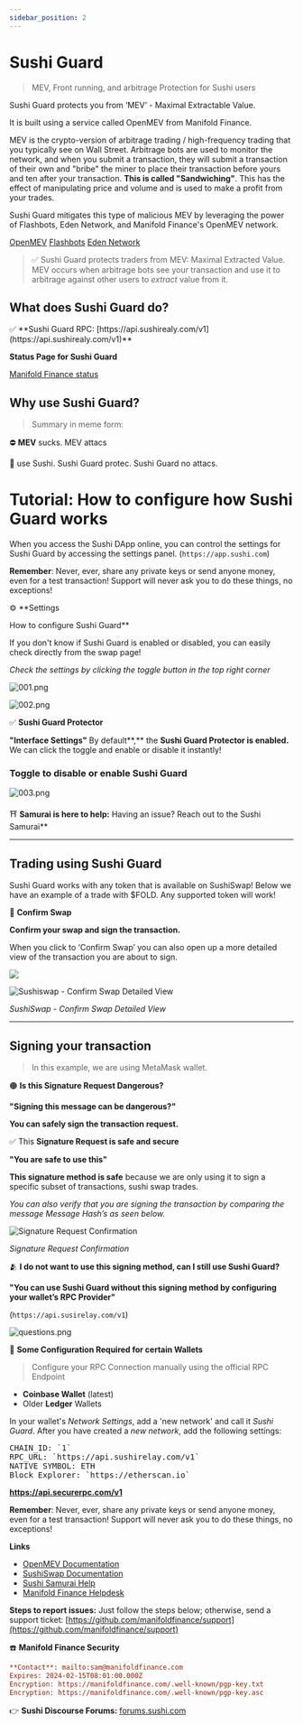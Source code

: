 ```yaml
---
sidebar_position: 2
---
```


# Sushi Guard

> MEV, Front running, and arbitrage Protection for Sushi users

Sushi Guard protects you from ‘MEV’ - Maximal Extractable Value.

It is built using a service called OpenMEV from Manifold Finance.

MEV is the crypto-version of arbitrage trading / high-frequency trading that you typically see on Wall Street. Arbitrage bots are used to monitor the network, and when you submit a transaction, they will submit a transaction of their own and "bribe" the miner to place their transaction before yours and ten after your transaction. **This is called "Sandwiching"**. This has the effect of manipulating price and volume and is used to make a profit from your trades.

Sushi Guard mitigates this type of malicious MEV by leveraging the power of Flashbots, Eden Network, and Manifold Finance's OpenMEV network.

[OpenMEV](https://docs.openmev.org) [Flashbots](https://docs.flashbots.net) [Eden Network](https://edennetwork.io)

> ✅ Sushi Guard protects traders from MEV: Maximal Extracted Value. MEV occurs when arbitrage bots see your transaction and use it to arbitrage against other users to _extract_ value from it.

## What does Sushi Guard do?

<aside>
✅  **Sushi Guard RPC: [https://api.sushirealy.com/v1](https://api.sushirealy.com/v1)**

**Status Page for Sushi Guard**

[Manifold Finance status](https://status.manifoldfinance.com/)

</aside>

## Why use Sushi Guard?

<aside>

> Summary in meme form:

⛔ **MEV** sucks. MEV attacs

🍣 use Sushi. Sushi Guard protec. Sushi Guard no attacs.

</aside>

# Tutorial: How to configure how Sushi Guard works

When you access the Sushi DApp online, you can control the settings for Sushi Guard by accessing the settings panel. (`https://app.sushi.com`)

**Remember**: Never, ever, share any private keys or send anyone money, even for a test transaction! Support will never ask you to do these things, no exceptions!

<aside>
⚙ **Settings

How to configure Sushi Guard\*\*

If you don't know if Sushi Guard is enabled or disabled, you can easily check directly from the swap page!

_Check the settings by clicking the toggle button in the top right corner_

</aside>

![001.png](/img/tutimg/sushiguard/001.png)

![002.png](/img/tutimg/sushiguard/002.png)

<aside>

✅ **Sushi Guard Protector**

**"Interface Settings"** By default**,** the **Sushi Guard Protector is enabled.** We can click the toggle and enable or disable it instantly!

</aside>

### Toggle to disable or enable Sushi Guard

![003.png](/img/tutimg/sushiguard/003.png)

<aside>

⛩️ **Samurai is here to help:** Having an issue? Reach out to the Sushi Samurai\*\*

</aside>

---

## Trading using Sushi Guard

Sushi Guard works with any token that is available on SushiSwap! Below we have an example of a trade with $FOLD. Any supported token will work!

<aside>

🔑 **Confirm Swap**

**Confirm your swap and sign the transaction.**

When you click to ‘Confirm Swap’ you can also open up a more detailed view of the transaction you are about to sign.

</aside>

![](/img/tutimg/sushiguard/swap.png)

![Sushiswap - Confirm Swap Detailed View](/img/tutimg/sushiguard/004.png)

_SushiSwap - Confirm Swap Detailed View_

---

## Signing your transaction

> In this example, we are using MetaMask wallet.

<aside>

🟠 **Is this Signature Request Dangerous?**

**"Signing this message can be dangerous?"**

**You can safely sign the transaction request.**

</aside>

<aside>

✅ This **Signature Request is safe and secure**

**"You are safe to use this"**

**This signature method is safe** because we are only using it to sign a specific subset of transactions, sushi swap trades.

_You can also verify that you are signing the transaction by comparing the message Message Hash’s as seen below._

</aside>

![Signature Request Confirmation](/img/tutimg/sushiguard/005.png)

_Signature Request Confirmation_

<aside>

🫂 **I do not want to use this signing method, can I still use Sushi Guard?**

**"You can use Sushi Guard without this signing method by configuring your wallet’s RPC Provider"**

(`https://api.susirelay.com/v1`)

</aside>

![questions.png](/img/tutimg/sushiguard/questions.png)

<aside>

🚧 **Some Configuration Required for certain Wallets**

> Configure your RPC Connection manually using the official RPC Endpoint

-   **Coinbase Wallet** (latest)
-   Older **Ledger** Wallets

In your wallet's _Network Settings_, add a 'new network' and call it _Sushi Guard_. After you have created a _new network_, add the following settings:

<pre>
CHAIN_ID: `1`
RPC_URL: `https://api.sushirelay.com/v1`
NATIVE SYMBOL: ETH
Block Explorer: `https://etherscan.io`
</pre>

**https://api.securerpc.com/v1**

**Remember**: Never, ever, share any private keys or send anyone money, even for a test transaction! Support will never ask you to do these things, no exceptions!

</aside>

**Links**

-   [OpenMEV Documentation](https://docs.openmev.org)
-   [SushiSwap Documentation](https://github.com/sushiswap/sushi-docs)
-   [Sushi Samurai Help](https://toshokan.samurais.io/)
-   [Manifold Finance Helpdesk](https://github.com/manifoldfinance/support)

**Steps to report issues:** Just follow the steps below; otherwise, send a support ticket: [https://github.com/manifoldfinance/support](https://github.com/manifoldfinance/support)

<aside>

☎️ **Manifold Finance Security**

</aside>

```ini
**Contact**: mailto:sam@manifoldfinance.com
Expires: 2024-02-15T08:01:00.000Z
Encryption: https://manifoldfinance.com/.well-known/pgp-key.txt
Encryption: https://manifoldfinance.com/.well-known/pgp-key.asc
```

<aside>

👉 **Sushi Discourse Forums:** [forums.sushi.com](https://forums.sushi.com)

</aside>
